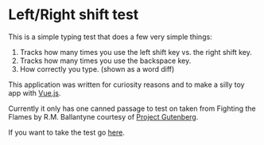 # Left/Right shift test

This is a simple typing test that does a few very simple things:

1. Tracks how many times you use the left shift key vs. the right shift key.
1. Tracks how many times you use the backspace key.
1. How correctly you type. (shown as a word diff)

This application was written for curiosity reasons and to make a silly toy app with [Vue.js](https://vuejs.org/).

Currently it only has one canned passage to test on taken from Fighting the Flames by R.M. Ballantyne courtesy of [Project Gutenberg](https://www.gutenberg.org/).

If you want to take the test go [here](https://kschow.github.io/left-right-shift-test/).
